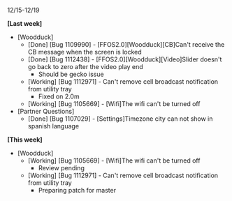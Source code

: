 12/15-12/19

**[Last week]**

* [Woodduck]
    * [Done] [Bug 1109990] - [FFOS2.0][Woodduck][CB]Can't receive the CB message when the screen is locked
    * [Done] [Bug 1112438] - [FFOS2.0][Woodduck][Video]Slider doesn't go back to zero after the video play end
        - Should be gecko issue
    * [Working] [Bug 1112971] - Can't remove cell broadcast notification from utility tray
        - Fixed on 2.0m
    * [Working] [Bug 1105669] - [Wifi]The wifi can't be turned off
* [Partner Questions]
    * [Done] [Bug 1107029] - [Settings]Timezone city can not show in spanish language
    
**[This week]**

* [Woodduck]
    * [Working] [Bug 1105669] - [Wifi]The wifi can't be turned off
        - Review pending
    * [Working] [Bug 1112971] - Can't remove cell broadcast notification from utility tray
        - Preparing patch for master